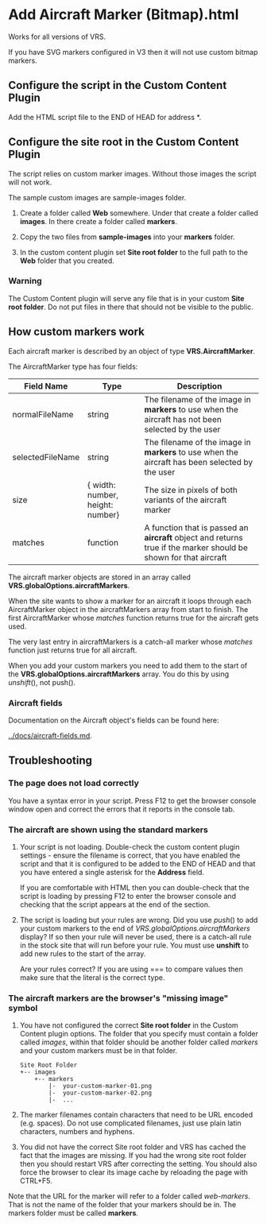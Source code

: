 # Add Aircraft Marker (Bitmap).html

Works for all versions of VRS.

If you have SVG markers configured in V3 then it will not use custom bitmap markers.

## Configure the script in the Custom Content Plugin
Add the HTML script file to the END of HEAD for address *.

## Configure the site root in the Custom Content Plugin
The script relies on custom marker images. Without those images the script will not work.

The sample custom images are sample-images folder.

1. Create a folder called **Web** somewhere. Under that create a folder called **images**.
   In there create a folder called **markers**.

2. Copy the two files from **sample-images** into your **markers** folder.

3. In the custom content plugin set **Site root folder** to the full path to the **Web** folder
   that you created.

### Warning
The Custom Content plugin will serve any file that is in your custom **Site root folder**. Do not
put files in there that should not be visible to the public.

## How custom markers work

Each aircraft marker is described by an object of type **VRS.AircraftMarker**.

The AircraftMarker type has four fields:

|Field Name|Type|Description|
|----------|----|-----------|
|normalFileName|string|The filename of the image in **markers** to use when the aircraft has not been selected by the user|
|selectedFileName|string|The filename of the image in **markers** to use when the aircraft has been selected by the user|
|size|{ width: number, height: number}|The size in pixels of both variants of the aircraft marker|
|matches|function|A function that is passed an **aircraft** object and returns true if the marker should be shown for that aircraft|

The aircraft marker objects are stored in an array called **VRS.globalOptions.aircraftMarkers**.

When the site wants to show a marker for an aircraft it loops through each AircraftMarker object in the
aircraftMarkers array from start to finish. The first AircraftMarker whose *matches* function returns
true for the aircraft gets used.

The very last entry in aircraftMarkers is a catch-all marker whose *matches* function just returns true
for all aircraft.

When you add your custom markers you need to add them to the start of the **VRS.globalOptions.aircraftMarkers** array. You do this by using *unshift*(), not push().

### Aircraft fields

Documentation on the Aircraft object's fields can be found here:

[../docs/aircraft-fields.md](../docs/aircraft-fields.md).

## Troubleshooting

### The page does not load correctly

You have a syntax error in your script. Press F12 to get the browser console window open and correct
the errors that it reports in the console tab.

### The aircraft are shown using the standard markers

1. Your script is not loading. Double-check the custom content plugin settings - ensure the filename
   is correct, that you have enabled the script and that it is configured to be added to the END of
   HEAD and that you have entered a single asterisk for the **Address** field.

   If you are comfortable with HTML then you can double-check that the script is loading by pressing
   F12 to enter the browser console and checking that the script appears at the end of the <HEAD> section.

2. The script is loading but your rules are wrong. Did you use *push*() to add your custom markers to
   the end of *VRS.globalOptions.aircraftMarkers* display? If so then your rule will never be used,
   there is a catch-all rule in the stock site that will run before your rule. You must use **unshift**
   to add new rules to the start of the array.

   Are your rules correct? If you are using === to compare values then make sure that the literal is
   the correct type.

### The aircraft markers are the browser's "missing image" symbol

1. You have not configured the correct **Site root folder** in the Custom Content plugin options. The
   folder that you specify must contain a folder called *images*, within that folder should be another
   folder called *markers* and your custom markers must be in that folder.

   ````
   Site Root Folder
   +-- images
       +-- markers
           |-  your-custom-marker-01.png
           |-  your-custom-marker-02.png
           |-  ...
    ````

2. The marker filenames contain characters that need to be URL encoded (e.g. spaces). Do not use complicated
   filenames, just use plain latin characters, numbers and hyphens.

3. You did not have the correct Site root folder and VRS has cached the fact that the images are missing.
   If you had the wrong site root folder then you should restart VRS after correcting the setting. You should
   also force the browser to clear its image cache by reloading the page with CTRL+F5.

Note that the URL for the marker will refer to a folder called *web-markers*. That is not the name of the folder
that your markers should be in. The markers folder must be called **markers**.

